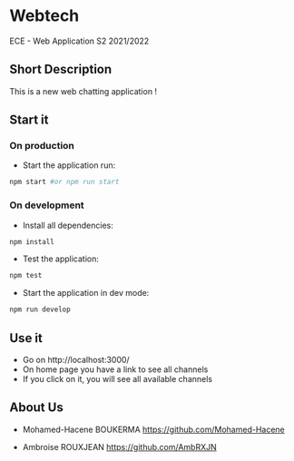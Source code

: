 # Webtech
ECE - Web Application S2 2021/2022

## Short Description

This is a new web chatting application !

## Start it

### On production
* Start the application run:
```bash
npm start #or npm run start
```

### On development
* Install all dependencies:
```bash
npm install
```

* Test the application:
```bash
npm test
```

* Start the application in dev mode:
```bash
npm run develop
```

## Use it

* Go on http://localhost:3000/
* On home page you have a link to see all channels
* If you click on it, you will see all available channels

## About Us

- Mohamed-Hacene BOUKERMA https://github.com/Mohamed-Hacene

- Ambroise ROUXJEAN https://github.com/AmbRXJN